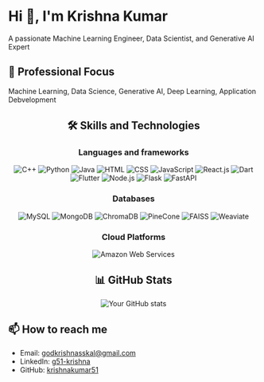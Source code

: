 

<!--
**krishnakumar51/krishnakumar51** is a ✨ _special_ ✨ repository because its `README.md` (this file) appears on your GitHub profile.

Here are some ideas to get you started:

- 🔭 I’m currently working on ...
- 🌱 I’m currently learning ...
- 👯 I’m looking to collaborate on ...
- 🤔 I’m looking for help with ...
- 💬 Ask me about ...
- 📫 How to reach me: ...
- 😄 Pronouns: ...
- ⚡ Fun fact: ...
-->

  
# Hi 👋, I'm Krishna Kumar
A passionate Machine Learning Engineer, Data Scientist, and Generative AI Expert

## 🔭 Professional Focus
Machine Learning, Data Science, Generative AI, Deep Learning, Application Debvelopment

<div align="center">

## 🛠 Skills and Technologies

### Languages and frameworks
![C++](https://img.shields.io/badge/-C++-00599C?style=flat-square&logo=c%2B%2B&logoColor=white)
![Python](https://img.shields.io/badge/-Python-3776AB?style=flat-square&logo=python&logoColor=white)
![Java](https://img.shields.io/badge/-Java-007396?style=flat-square&logo=java&logoColor=white)
![HTML](https://img.shields.io/badge/-HTML-E34F26?style=flat-square&logo=html5&logoColor=white)
![CSS](https://img.shields.io/badge/-CSS-1572B6?style=flat-square&logo=css3&logoColor=white)
![JavaScript](https://img.shields.io/badge/-JavaScript-F7DF1E?style=flat-square&logo=javascript&logoColor=black)
![React.js](https://img.shields.io/badge/-React.js-61DAFB?style=flat-square&logo=react&logoColor=black)
![Dart](https://img.shields.io/badge/-Dart-0175C2?style=flat-square&logo=dart&logoColor=white)
![Flutter](https://img.shields.io/badge/-Flutter-02569B?style=flat-square&logo=flutter&logoColor=white)
![Node.js](https://img.shields.io/badge/-Node.js-339933?style=flat-square&logo=node.js&logoColor=white)
![Flask](https://img.shields.io/badge/-Flask-000000?style=flat-square&logo=flask&logoColor=white)
![FastAPI](https://img.shields.io/badge/-FastAPI-009688?style=flat-square&logo=fastapi&logoColor=white)

### Databases
![MySQL](https://img.shields.io/badge/-MySQL-4479A1?style=flat-square&logo=mysql&logoColor=white)
![MongoDB](https://img.shields.io/badge/-MongoDB-47A248?style=flat-square&logo=mongodb&logoColor=white)
![ChromaDB](https://img.shields.io/badge/-ChromaDB-4285F4?style=flat-square&logoColor=white)
![PineCone](https://img.shields.io/badge/-PineCone-000000?style=flat-square&logoColor=white)
![FAISS](https://img.shields.io/badge/-FAISS-F5A252?style=flat-square&logoColor=white)
![Weaviate](https://img.shields.io/badge/-Weaviate-3178C6?style=flat-square&logoColor=white)

### Cloud Platforms
![Amazon Web Services](https://img.shields.io/badge/-AWS-232F3E?style=flat-square&logo=amazon-aws&logoColor=white)

## 📊 GitHub Stats
![Your GitHub stats](https://github-readme-stats.vercel.app/api?username=krishnakumar51&show_icons=true&theme=radical&hide=prs,issues,contribs)

</div>


## 📫 How to reach me
- Email: godkrishnasskal@gmail.com
- LinkedIn: [g51-krishna](https://www.linkedin.com/in/g51-krishna)
- GitHub: [krishnakumar51](https://github.com/krishnakumar51)
